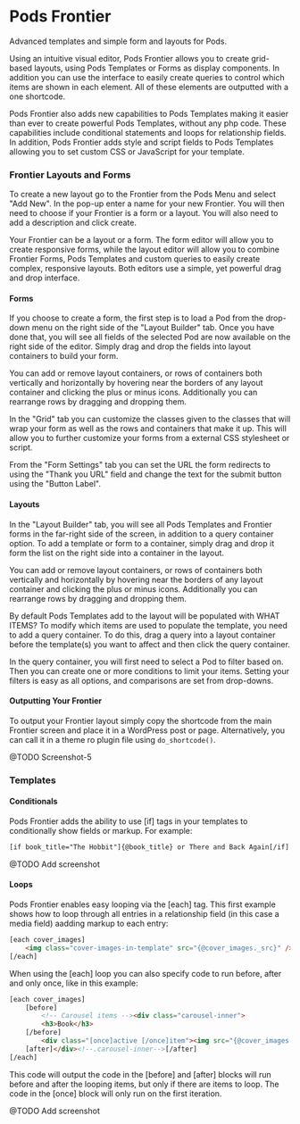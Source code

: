 Pods Frontier
==========
Advanced templates and simple form and layouts for Pods.


Using an intuitive visual editor, Pods Frontier allows you to create grid-based layouts, using Pods Templates or Forms as display components. In addition you can use the interface to easily create queries to control which items are shown in each element. All of these elements are outputted with a one shortcode.

Pods Frontier also adds new capabilities to Pods Templates making it easier than ever to create powerful Pods Templates, without any php code. These capabilities include conditional statements and loops for relationship fields. In addition, Pods Frontier adds style and script fields to Pods Templates allowing you to set custom CSS or JavaScript for your template.

### Frontier Layouts and Forms

To create a new layout go to the Frontier from the Pods Menu and select "Add New". In the pop-up enter a name for your new Frontier. You will then need to choose if your Frontier is a form or a layout. You will also need to add a description and click create.

Your Frontier can be a layout or a form. The form editor will allow you to create responsive forms, while the layout editor will allow you to combine Frontier Forms, Pods Templates and custom queries to easily create complex, responsive layouts. Both editors use a simple, yet powerful drag and drop interface.

#### Forms
If you choose to create a form, the first step is to load a Pod from the drop-down menu on the right side of the "Layout Builder" tab. Once you have done that, you will see all fields of the selected Pod are now available on the right side of the editor. Simply drag and drop the fields into layout containers to build your form.

You can add or remove layout containers, or rows of containers both vertically and horizontally by hovering near the borders of any layout container and clicking the plus or minus icons. Additionally you can rearrange rows by dragging and dropping them.

In the "Grid" tab you can customize the classes given to the classes that will wrap your form as well as the rows and containers that make it up. This will allow you to further customize your forms from a external CSS stylesheet or script.

From the "Form Settings" tab you can set the URL the form redirects to using the "Thank you URL" field and change the text for the submit button using the "Button Label".

#### Layouts
In the "Layout Builder" tab, you will see all Pods Templates and Frontier forms in the far-right side of the screen, in addition to a query container option. To add a template or form to a container, simply drag and drop it form the list on the right side into a container in the layout.

You can add or remove layout containers, or rows of containers both vertically and horizontally by hovering near the borders of any layout container and clicking the plus or minus icons. Additionally you can rearrange rows by dragging and dropping them.

By default Pods Templates add to the layout will be populated with WHAT ITEMS? To modify which items are used to populate the template, you need to add a query container. To do this, drag a query into a layout container before the template(s) you want to affect and then click the query container.

In the query container, you will first need to select a Pod to filter based on. Then you can create one or more conditions to limit your items. Setting your filters is easy as all options, and comparisons are set from drop-downs.

#### Outputting Your Frontier
To output your Frontier layout simply copy the shortcode from the main Frontier screen and place it in a WordPress post or page. Alternatively, you can call it in a theme ro plugin file using `do_shortcode()`.

@TODO Screenshot-5

### Templates

#### Conditionals
Pods Frontier adds the ability to use [if] tags in your templates to conditionally show fields or markup. For example:

```html
[if book_title="The Hobbit"]{@book_title} or There and Back Again[/if]
```

@TODO Add screenshot

#### Loops
Pods Frontier enables easy looping via the [each] tag. This first example shows how to loop through all entries in a relationship field (in this case a media field) aadding markup to each entry:

```html
[each cover_images]
    <img class="cover-images-in-template" src="{@cover_images._src}" /></div>
[/each]
```

When using the [each] loop you can also specify code to run before, after and only once, like in this example:

```html
[each cover_images]
    [before]
        <!-- Carousel items --><div class="carousel-inner">
        <h3>Book</h3>
    [/before]
        <div class="[once]active [/once]item"><img src="{@cover_images._src}" /></div>
    [after]</div><!--.carousel-inner-->[/after]
[/each]
```

This code will output the code in the [before] and [after] blocks will run before and after the looping items, but only if there are items to loop. The code in the [once] block will only run on the first iteration.

@TODO Add screenshot
